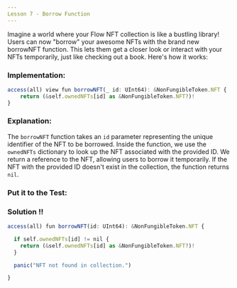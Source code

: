 ```yaml
---
Lesson 7 - Borrow Function
---
```


Imagine a world where your Flow NFT collection is like a bustling library! Users can now "borrow" your awesome NFTs with the brand new borrowNFT function. This lets them get a closer look or interact with your NFTs temporarily, just like checking out a book. Here's how it works:

### **Implementation:**

```jsx
access(all) view fun borrowNFT(_ id: UInt64): &NonFungibleToken.NFT {
    return (&self.ownedNFTs[id] as &NonFungibleToken.NFT?)!
}
```

### **Explanation:**

The `borrowNFT` function takes an `id` parameter representing the unique identifier of the NFT to be borrowed. Inside the function, we use the `ownedNFTs` dictionary to look up the NFT associated with the provided ID. We return a reference to the NFT, allowing users to borrow it temporarily. If the NFT with the provided ID doesn't exist in the collection, the function returns `nil`.

### **Put it to the Test:**

### Solution !!

```jsx
access(all) fun borrowNFT(id: UInt64): &NonFungibleToken.NFT {

  if self.ownedNFTs[id] != nil {
    return (&self.ownedNFTs[id] as &NonFungibleToken.NFT?)!
  }

  panic("NFT not found in collection.")

}
```
